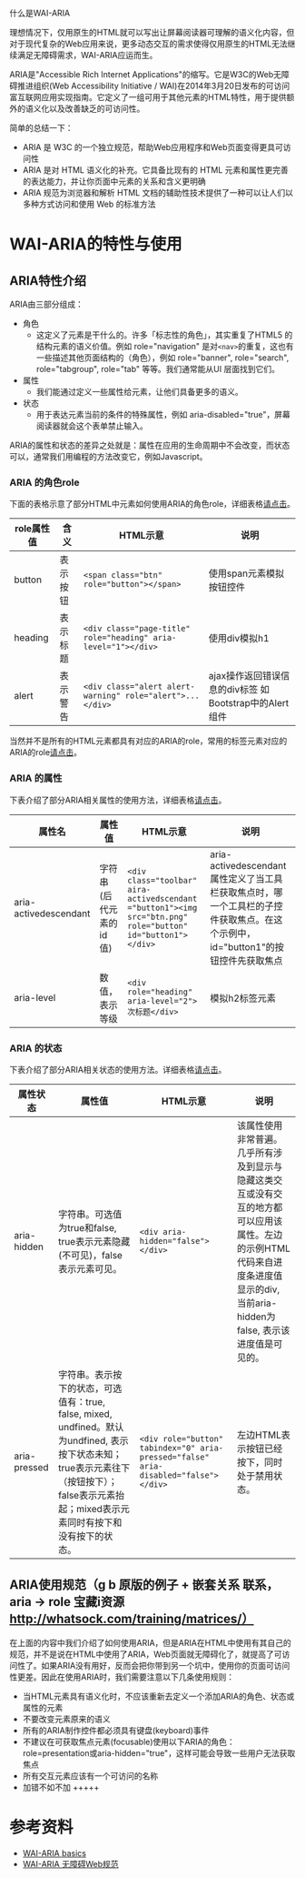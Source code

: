#
 什么是WAI-ARIA

理想情况下，仅用原生的HTML就可以写出让屏幕阅读器可理解的语义化内容，但对于现代复杂的Web应用来说，更多动态交互的需求使得仅用原生的HTML无法继续满足无障碍需求，WAI-ARIA应运而生。

ARIA是"Accessible Rich Internet Applications"的缩写。它是W3C的Web无障碍推进组织(Web Accessibility Initiative / WAI)在2014年3月20日发布的可访问富互联网应用实现指南。它定义了一组可用于其他元素的HTML特性，用于提供额外的语义化以及改善缺乏的可访问性。


简单的总结一下：

- ARIA 是 W3C 的一个独立规范，帮助Web应用程序和Web页面变得更具可访问性
- ARIA 是对 HTML 语义化的补充。它具备比现有的 HTML 元素和属性更完善的表达能力，并让你页面中元素的关系和含义更明确
- ARIA 规范为浏览器和解析 HTML 文档的辅助性技术提供了一种可以让人们以多种方式访问和使用 Web 的标准方法

# WAI-ARIA的特性与使用

## ARIA特性介绍

ARIA由三部分组成：

- 角色
    - 这定义了元素是干什么的。许多「标志性的角色」，其实重复了HTML5 的结构元素的语义价值。例如 role="navigation" 是对`<nav>`的重复，这也有一些描述其他页面结构的（角色），例如 role="banner", role="search", role="tabgroup", role="tab" 等等。我们通常能从UI 层面找到它们。
- 属性
    - 我们能通过定义一些属性给元素，让他们具备更多的语义。
- 状态
    - 用于表达元素当前的条件的特殊属性，例如 aria-disabled="true"，屏幕阅读器就会这个表单禁止输入。

ARIA的属性和状态的差异之处就是：属性在应用的生命周期中不会改变，而状态可以，通常我们用编程的方法改变它，例如Javascript。




### ARIA 的角色role

下面的表格示意了部分HTML中元素如何使用ARIA的角色role，详细表格[请点击](https://www.w3cplus.com/wai-aria/wai-aria.html)。

role属性值 | 含义 | HTML示意 | 说明
--------- | --- | ------- | ----
button | 表示按钮 | `<span class="btn" role="button"></span>` | 使用span元素模拟按钮控件
heading | 表示标题 | `<div class="page-title" role="heading" aria-level="1"></div>` | 使用div模拟h1
alert | 表示警告 | `<div class="alert alert-warning" role="alert">...</div>` | ajax操作返回错误信息的div标签 如Bootstrap中的Alert组件

当然并不是所有的HTML元素都具有对应的ARIA的role，常用的标签元素对应的ARIA的role[请点击](https://www.w3cplus.com/wai-aria/wai-aria.html)。

### ARIA 的属性

下表介绍了部分ARIA相关属性的使用方法，详细表格[请点击](https://www.w3cplus.com/wai-aria/wai-aria.html)。

属性名 | 属性值 | HTML示意 | 说明
--------- | --- | ------- | ----
aria-activedescendant | 字符串(后代元素的id值) | `<div class="toolbar" aira-activedscendant ="button1"><img src="btn.png" role="button" id="button1"></div>` | aria-activedescendant属性定义了当工具栏获取焦点时，哪一个工具栏的子控件获取焦点。在这个示例中，id="button1"的按钮控件先获取焦点
aria-level | 数值，表示等级 | `<div role="heading" aria-level="2">次标题</div>` | 模拟h2标签元素

### ARIA 的状态

下表介绍了部分ARIA相关状态的使用方法。详细表格[请点击](https://www.w3cplus.com/wai-aria/wai-aria.html)。

属性状态 | 属性值 | HTML示意 | 说明
--------- | --- | ------- | ----
aria-hidden | 字符串。可选值为true和false, true表示元素隐藏(不可见)，false表示元素可见。 | `<div aria-hidden="false"></div> ` | 该属性使用非常普遍。几乎所有涉及到显示与隐藏这类交互或没有交互的地方都可以应用该属性。左边的示例HTML代码来自进度条进度值显示的div, 当前aria-hidden为false, 表示该进度值是可见的。
aria-pressed | 字符串。表示按下的状态，可选值有：true, false, mixed, undfined。默认为undfined, 表示按下状态未知；true表示元素往下（按钮按下）；false表示元素抬起；mixed表示元素同时有按下和没有按下的状态。 | `<div role="button" tabindex="0" aria-pressed="false" aria-disabled="false"></div>` | 左边HTML表示按钮已经按下，同时处于禁用状态。


##  ARIA使用规范（g b 原版的例子 + 嵌套关系 联系， aria -> role 宝藏i资源   http://whatsock.com/training/matrices/）

在上面的内容中我们介绍了如何使用ARIA，但是ARIA在HTML中使用有其自己的规范，并不是说在HTML中使用了ARIA，Web页面就无障碍化了，就提高了可访问性了。如果ARIA没有用好，反而会把你带到另一个坑中，使用你的页面可访问性更差。因此在使用ARIA时，我们需要注意以下几条使用规则：

- 当HTML元素具有语义化时，不应该重新去定义一个添加ARIA的角色、状态或属性的元素
- 不要改变元素原来的语义
- 所有的ARIA制作控件都必须具有键盘(keyboard)事件
- 不建议在可获取焦点元素(focusable)使用以下ARIA的角色：role=presentation或aria-hidden="true"，这样可能会导致一些用户无法获取焦点
- 所有交互元素应该有一个可访问的名称
- 加错不如不加 +++++

# 参考资料
- [WAI-ARIA basics](https://developer.mozilla.org/zh-CN/docs/learn/Accessibility/WAI-ARIA_basics)
- [WAI-ARIA 无障碍Web规范](https://www.w3cplus.com/wai-aria/wai-aria.html)

